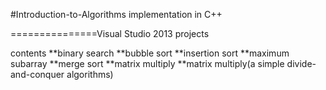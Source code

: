 #Introduction-to-Algorithms implementation in C++

===============Visual Studio 2013 projects

contents
        **binary search
	**bubble sort
	**insertion sort
	**maximum subarray
	**merge sort
	**matrix multiply
	**matrix multiply(a simple divide-and-conquer algorithms)

